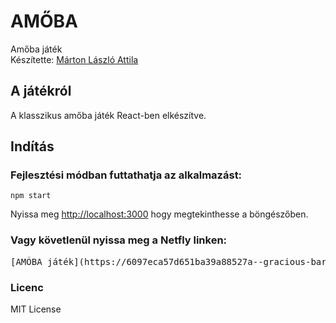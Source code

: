 # AMŐBA

Amőba játék  
Készítette: [Márton László Attila](https://github.com/marton-laszlo-attila)

## A játékról

A klasszikus amőba játék React-ben elkészítve.

## Indítás

### Fejlesztési módban futtathatja az alkalmazást:

<pre><code>npm start</code></pre>

Nyissa meg [http://localhost:3000](http://localhost:3000) hogy megtekinthesse a böngészőben.

### Vagy követlenül nyissa meg a Netfly linken:

<pre>[AMŐBA játék](https://6097eca57d651ba39a88527a--gracious-bartik-ca7d1e.netlify.app/)</pre>

### Licenc

MIT License
